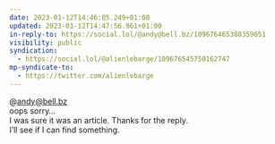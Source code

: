 ```yaml
---
date: 2023-01-12T14:46:05.249+01:00
updated: 2023-01-12T14:47:56.861+01:00
in-reply-to: https://social.lol/@andy@bell.bz/109676465388359651
visibility: public
syndication:
  - https://social.lol/@alienlebarge/109676545750162747
mp-syndicate-to:
  - https://twitter.com/alienlebarge
---
```

@andy@bell.bz  
oops sorry…  
I was sure it was an article. Thanks for the reply.  
I’ll see if I can find something.
